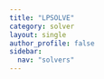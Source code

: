 ```yaml
---
title: "LPSOLVE"
category: solver
layout: single
author_profile: false
sidebar:
  nav: "solvers"
---
```

